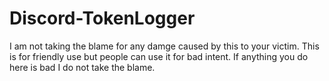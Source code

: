 # Discord-TokenLogger
I am not taking the blame for any damge caused by this to your victim. This is for friendly use but people can use it for bad intent. If anything you do here is bad I do not take the blame.
